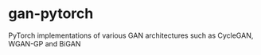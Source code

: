 # gan-pytorch
PyTorch implementations of various GAN architectures such as CycleGAN, WGAN-GP and BiGAN
